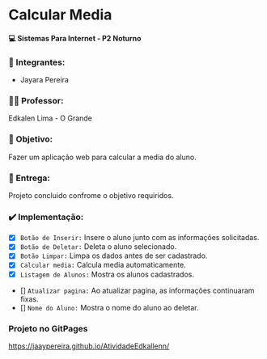<h1> Calcular Media </h1>

#### :computer: Sistemas Para Internet - P2 Noturno
 
### :dancers: Integrantes: 
- Jayara Pereira


### :man_teacher: Professor:
Edkalen Lima - O Grande


### :dart: Objetivo: 
Fazer um aplicação web para calcular a media do aluno.

### :truck: Entrega:
Projeto concluido confrome o objetivo requiridos. 


### :heavy_check_mark: Implementação: 
- [x] `Botão de Inserir:` Insere o aluno junto com as informações solicitadas.
- [x] `Botão de Deletar:` Deleta o aluno selecionado.  
- [x] `Botão Limpar:` Limpa os dados antes de ser cadastrado. 
- [x] `Calcular media:` Calcula media automaticamente. 
- [x] `Listagem de Alunos:` Mostra os alunos cadastrados. 
- [] `Atualizar pagina:` Ao atualizar pagina, as informações continuaram fixas.
- [] `Nome do Aluno:` Mostra o nome do aluno ao deletar.  

### Projeto no GitPages
https://jaaypereira.github.io/AtividadeEdkallenn/

